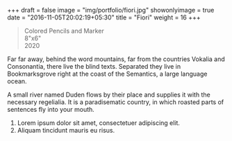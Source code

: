 +++
draft = false
image = "img/portfolio/fiori.jpg"
showonlyimage = true
date = "2016-11-05T20:02:19+05:30"
title = "Fiori"
weight = 16
+++

>Colored Pencils and Marker  
>8"x6"   
>2020  
<!--more-->

Far far away, behind the word mountains, far from the countries Vokalia and Consonantia, there live the blind texts. Separated they live in Bookmarksgrove right at the coast of the Semantics, a large language ocean.

A small river named Duden flows by their place and supplies it with the necessary regelialia. It is a paradisematic country, in which roasted parts of sentences fly into your mouth.

1. Lorem ipsum dolor sit amet, consectetuer adipiscing elit.
2. Aliquam tincidunt mauris eu risus.
